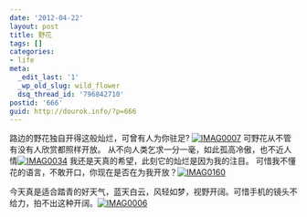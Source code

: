 ```yaml
---
date: '2012-04-22'
layout: post
title: 野花
tags: []
categories:
- life
meta:
  _edit_last: '1'
  _wp_old_slug: wild_flower
  dsq_thread_id: '796842710'
postid: '666'
guid: http://dourok.info/?p=666
---
```

路边的野花独自开得这般灿烂，可曾有人为你驻足?
[![]({{urls.media}}/wp-content/uploads/2012/04/IMAG00071.jpg "IMAG0007")]({{urls.media}}/wp-content/uploads/2012/04/IMAG00071.jpg)
可野花从不管有没有人欣赏都照样开放。
从不向人类乞求一分一毫，如此孤高冷傲，也不近人情[![]({{urls.media}}/wp-content/uploads/2012/04/IMAG0034.jpg "IMAG0034")]({{urls.media}}/wp-content/uploads/2012/04/IMAG0034.jpg)
我还是天真的希望，此刻它的灿烂是因为我的注目。
可惜我不懂花的语言，不敢开口，你现在是否在为我开放？[![]({{urls.media}}/wp-content/uploads/2012/04/IMAG0160.jpg "IMAG0160")]({{urls.media}}/wp-content/uploads/2012/04/IMAG0160.jpg)

今天真是适合踏青的好天气，蓝天白云，风轻如梦，视野开阔。可惜手机的镜头不给力，拍不出这种开阔。[![]({{urls.media}}/wp-content/uploads/2012/04/IMAG00061.jpg "IMAG0006")]({{urls.media}}/wp-content/uploads/2012/04/IMAG00061.jpg)
